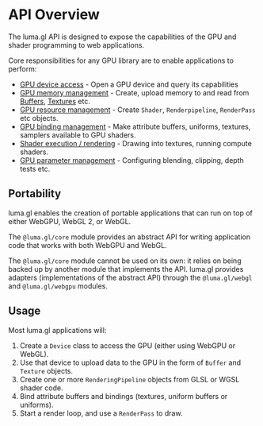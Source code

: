 # API Overview

The luma.gl API is designed to expose the capabilities of the GPU and shader programming to web applications.

Core responsibilities for any GPU library are to enable applications to perform:

- [GPU device access](/docs/api-guide/device) - Open a GPU device and query its capabilities 
- [GPU memory management](/docs/api-guide/memory) - Create, upload memory to and read from [Buffers](/docs/api-guide/buffers), [Textures](/docs/api-guide/textures) etc.
- [GPU resource management](/docs/api-guide/resources) - Create `Shader`, `Renderpipeline`, `RenderPass` etc objects.
- [GPU binding management](/docs/api-guide/bindings) - Make attribute buffers, uniforms, textures, samplers available to GPU shaders.
- [Shader execution / rendering](/docs/api-guide/rendering) - Drawing into textures, running compute shaders.
- [GPU parameter management](/docs/api-guide/parameters) - Configuring blending, clipping, depth tests etc.

## Portability 

luma.gl enables the creation of portable applications that can run on top of either WebGPU, WebGL 2, or WebGL.

The `@luma.gl/core` module provides an abstract API for writing application code
that works with both WebGPU and WebGL.

The `@luma.gl/core` module cannot be used on its own: it relies on being backed up by another module
that implements the API. luma.gl provides adapters (implementations of the abstract API)
through the `@luma.gl/webgl` and `@luma.gl/webgpu` modules.

## Usage

Most luma.gl applications will:

1. Create a `Device` class to access the GPU (either using WebGPU or WebGL).
2. Use that device to upload data to the GPU in the form of `Buffer` and `Texture` objects.
3. Create one or more `RenderingPipeline` objects from GLSL or WGSL shader code.
4. Bind attribute buffers and bindings (textures, uniform buffers or uniforms).
5. Start a render loop, and use a `RenderPass` to draw.

